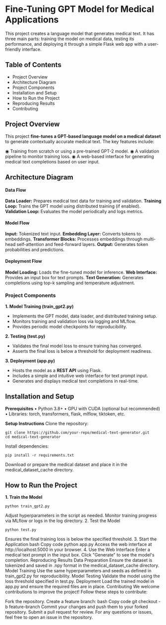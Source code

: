 # Fine-Tuning GPT Model for Medical Applications

This project creates a language model that generates medical text. It has three main parts: training the model on medical data, testing its performance, and deploying it through a simple Flask web app with a user-friendly interface.

## Table of Contents
- Project Overview
- Architecture Diagram
- Project Components
- Installation and Setup
- How to Run the Project
- Reproducing Results
- Contributing

## Project Overview
This project **fine-tunes a GPT-based language model on a medical dataset** to generate contextually accurate medical text. The key features include:

◉ Training from scratch or using a pre-trained GPT-2 model.
◉ A validation pipeline to monitor training loss.
◉ A web-based interface for generating medical text completions based on user input.

## Architecture Diagram
#### Data Flow
**Data Loader:** Prepares medical text data for training and validation.
**Training Loop:** Trains the GPT model using distributed training (if enabled).
**Validation Loop:** Evaluates the model periodically and logs metrics.

#### Model Flow
**Input:** Tokenized text input.
**Embedding Layer:** Converts tokens to embeddings.
**Transformer Blocks:** Processes embeddings through multi-head self-attention and feed-forward layers.
**Output:** Generates token probabilities and predictions.

#### Deployment Flow
**Model Loading:** Loads the fine-tuned model for inference.
**Web Interface:** Provides an input box for text prompts.
**Text Generation:** Generates completions using top-k sampling and temperature adjustment.

### Project Components
**1. Model Training (train_gpt2.py)**
- Implements the GPT model, data loader, and distributed training setup.
- Monitors training and validation loss via logging and MLflow.
- Provides periodic model checkpoints for reproducibility.
  
**2. Testing (test.py)**
- Validates the final model loss to ensure training has converged.
- Asserts the final loss is below a threshold for deployment readiness.

**3. Deployment (app.py)**
- Hosts the model as a **REST API** using Flask.
- Includes a simple and intuitive web interface for text prompt input.
- Generates and displays medical text completions in real-time.

## Installation and Setup
**Prerequisites**
• Python 3.8+
• GPU with CUDA (optional but recommended)
• Libraries: torch, transformers, flask, mlflow, tiktoken, etc.

**Setup Instructions**
Clone the repository:
```
git clone https://github.com/your-repo/medical-text-generator.git
cd medical-text-generator
```
Install dependencies:
```
pip install -r requirements.txt
```

Download or prepare the medical dataset and place it in the medical_dataset_cache directory.

## How to Run the Project
**1. Train the Model**
```
python train_gpt2.py
```
Adjust hyperparameters in the script as needed.
Monitor training progress via MLflow or logs in the log directory.
2. Test the Model
```
python test.py
```
Ensures the final training loss is below the specified threshold.
3. Start the Application
bash
Copy code
python app.py
Access the web interface at http://localhost:5000 in your browser.
4. Use the Web Interface
Enter a medical text prompt in the input box.
Click "Generate" to see the model's completion.
Reproducing Results
Data Preparation
Ensure the dataset is tokenized and saved in .npy format in the medical_dataset_cache directory.
Model Training
Use the same hyperparameters and seeds as defined in train_gpt2.py for reproducibility.
Model Testing
Validate the model using the loss threshold specified in test.py.
Deployment
Load the trained model in app.py and ensure the required files are in place.
Contributing
We welcome contributions to improve the project! Follow these steps to contribute:

Fork the repository.
Create a feature branch:
bash
Copy code
git checkout -b feature-branch
Commit your changes and push them to your forked repository.
Submit a pull request for review.
For any questions or issues, feel free to open an issue in the repository.
